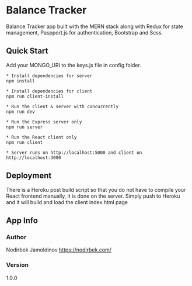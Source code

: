 # Balance Tracker
Balance Tracker app built with the MERN stack along with Redux for state management, Paspport.js for authentication, Bootstrap and Scss.

## Quick Start
Add your MONGO_URI to the keys.js file in config folder.

	* Install dependencies for server
	npm install

	* Install dependencies for client
	npm run client-install

	* Run the client & server with concurrently
	npm run dev

	* Run the Express server only
	npm run server

	* Run the React client only
	npm run client

	* Server runs on http://localhost:5000 and client on http://localhost:3000

## Deployment
There is a Heroku post build script so that you do not have to compile your React frontend manually, it is done on the server. Simply push to Heroku and it will build and load the client index.html page

## App Info

### Author
Nodirbek Jamoldinov https://nodirbek.com/
### Version
1.0.0
